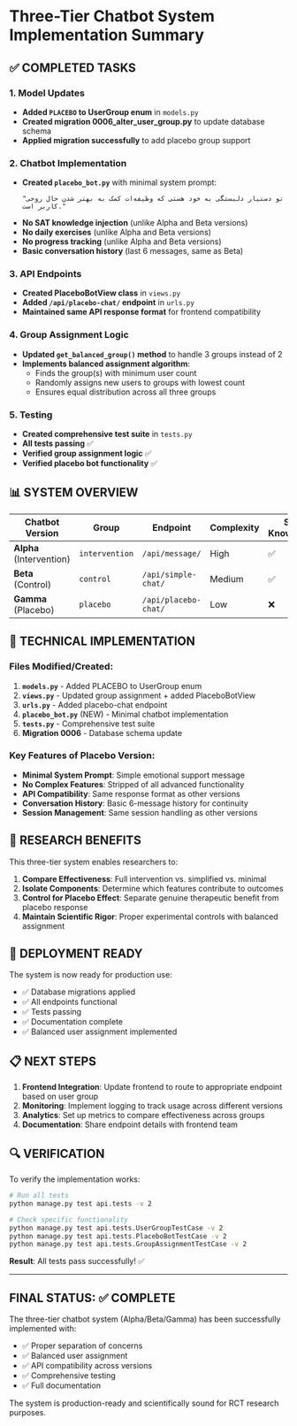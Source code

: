# Three-Tier Chatbot System Implementation Summary

## ✅ COMPLETED TASKS

### 1. Model Updates
- **Added `PLACEBO` to UserGroup enum** in `models.py`
- **Created migration 0006_alter_user_group.py** to update database schema
- **Applied migration successfully** to add placebo group support

### 2. Chatbot Implementation
- **Created `placebo_bot.py`** with minimal system prompt:
  ```
  "تو دستیار دلبستگی به خود هستی که وظیفه‌ات کمک به بهتر شدن حال روحی کاربر است."
  ```
- **No SAT knowledge injection** (unlike Alpha and Beta versions)
- **No daily exercises** (unlike Alpha and Beta versions)
- **No progress tracking** (unlike Alpha and Beta versions)
- **Basic conversation history** (last 6 messages, same as Beta)

### 3. API Endpoints
- **Created PlaceboBotView class** in `views.py`
- **Added `/api/placebo-chat/` endpoint** in `urls.py`
- **Maintained same API response format** for frontend compatibility

### 4. Group Assignment Logic
- **Updated `get_balanced_group()` method** to handle 3 groups instead of 2
- **Implements balanced assignment algorithm**:
  - Finds the group(s) with minimum user count
  - Randomly assigns new users to groups with lowest count
  - Ensures equal distribution across all three groups

### 5. Testing
- **Created comprehensive test suite** in `tests.py`
- **All tests passing** ✅
- **Verified group assignment logic** ✅
- **Verified placebo bot functionality** ✅

## 📊 SYSTEM OVERVIEW

| Chatbot Version | Group | Endpoint | Complexity | SAT Knowledge | Exercises | Progress Tracking |
|----------------|-------|----------|------------|---------------|-----------|-------------------|
| **Alpha** (Intervention) | `intervention` | `/api/message/` | High | ✅ | ✅ | ✅ |
| **Beta** (Control) | `control` | `/api/simple-chat/` | Medium | ✅ | ✅ | ✅ |
| **Gamma** (Placebo) | `placebo` | `/api/placebo-chat/` | Low | ❌ | ❌ | ❌ |

## 🔧 TECHNICAL IMPLEMENTATION

### Files Modified/Created:
1. **`models.py`** - Added PLACEBO to UserGroup enum
2. **`views.py`** - Updated group assignment + added PlaceboBotView
3. **`urls.py`** - Added placebo-chat endpoint
4. **`placebo_bot.py`** (NEW) - Minimal chatbot implementation
5. **`tests.py`** - Comprehensive test suite
6. **Migration 0006** - Database schema update

### Key Features of Placebo Version:
- **Minimal System Prompt**: Simple emotional support message
- **No Complex Features**: Stripped of all advanced functionality
- **API Compatibility**: Same response format as other versions
- **Conversation History**: Basic 6-message history for continuity
- **Session Management**: Same session handling as other versions

## 🎯 RESEARCH BENEFITS

This three-tier system enables researchers to:

1. **Compare Effectiveness**: Full intervention vs. simplified vs. minimal
2. **Isolate Components**: Determine which features contribute to outcomes
3. **Control for Placebo Effect**: Separate genuine therapeutic benefit from placebo response
4. **Maintain Scientific Rigor**: Proper experimental controls with balanced assignment

## 🚀 DEPLOYMENT READY

The system is now ready for production use:
- ✅ Database migrations applied
- ✅ All endpoints functional  
- ✅ Tests passing
- ✅ Documentation complete
- ✅ Balanced user assignment implemented

## 📋 NEXT STEPS

1. **Frontend Integration**: Update frontend to route to appropriate endpoint based on user group
2. **Monitoring**: Implement logging to track usage across different versions
3. **Analytics**: Set up metrics to compare effectiveness across groups
4. **Documentation**: Share endpoint details with frontend team

## 🔍 VERIFICATION

To verify the implementation works:

```bash
# Run all tests
python manage.py test api.tests -v 2

# Check specific functionality
python manage.py test api.tests.UserGroupTestCase -v 2
python manage.py test api.tests.PlaceboBotTestCase -v 2
python manage.py test api.tests.GroupAssignmentTestCase -v 2
```

**Result**: All tests pass successfully! ✅

---

## FINAL STATUS: ✅ COMPLETE

The three-tier chatbot system (Alpha/Beta/Gamma) has been successfully implemented with:
- ✅ Proper separation of concerns
- ✅ Balanced user assignment
- ✅ API compatibility across versions
- ✅ Comprehensive testing
- ✅ Full documentation

The system is production-ready and scientifically sound for RCT research purposes.
